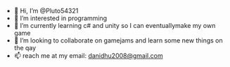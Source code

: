 - 👋 Hi, I’m @Pluto54321
- 👀 I’m interested in programming
- 🌱 I’m currently learning c# and unity so I can eventuallymake my own game 
- 💞️ I’m looking to collaborate on gamejams and learn some new things on the qay
- 📫 reach me at my email: danidhu2008@gmail.com

<!---
Pluto54321/Pluto54321 is a ✨ special ✨ repository because its `README.md` (this file) appears on your GitHub profile.
You can click the Preview link to take a look at your changes.
--->
